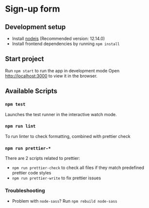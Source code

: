 # Sign-up form

## Development setup

- Install [nodejs](https://nodejs.org/) (Recommended version: 12.14.0)
- Install frontend dependencies by running `npm install`

## Start project

Run `npm start` to run the app in development mode
Open [http://localhost:3000](http://localhost:3000) to view it in the browser.

## Available Scripts

### `npm test`

Launches the test runner in the interactive watch mode.

### `npm run lint`

To run linter to check formatting, combined with prettier check

### `npm run prettier-*`

There are 2 scripts related to prettier:

- `npm run prettier-check` to check all files if they match predefined prettier code styles
- `npm run prettier-write` to fix prettier issues

### Troubleshooting

- Problem with `node-sass`? Run `npm rebuild node-sass`
